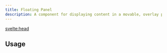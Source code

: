 ```yaml
---
title: Floating Panel
description: A component for displaying content in a movable, overlay panel that floats above other elements
---
```


<script>
  import {FloatingPanelDemo} from '$lib/demo';
  import {Anatomy} from '$lib/anatomy';
  import {Api} from '$lib/api';
  import Metadata from '$lib/metadata.svelte';
  import PageHeading from '$lib/page-heading.svelte';
</script>

<svelte:head>

  <title>UI Ingredients | {title}</title>
</svelte:head>

<Metadata title="{title}" description="{description}" />
<PageHeading title="{title}" description="{description}" />

## Usage
